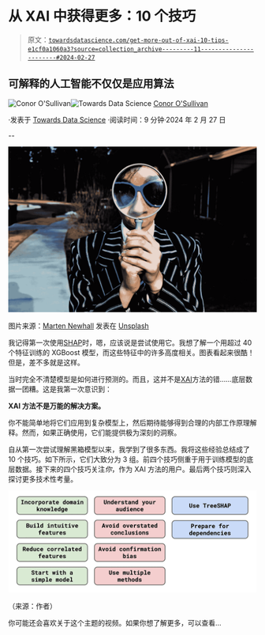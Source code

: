 # 从 XAI 中获得更多：10 个技巧

> 原文：[`towardsdatascience.com/get-more-out-of-xai-10-tips-e1cf0a1060a3?source=collection_archive---------11-----------------------#2024-02-27`](https://towardsdatascience.com/get-more-out-of-xai-10-tips-e1cf0a1060a3?source=collection_archive---------11-----------------------#2024-02-27)

## 可解释的人工智能不仅仅是应用算法

[](https://conorosullyds.medium.com/?source=post_page---byline--e1cf0a1060a3--------------------------------)![Conor O'Sullivan](https://conorosullyds.medium.com/?source=post_page---byline--e1cf0a1060a3--------------------------------)[](https://towardsdatascience.com/?source=post_page---byline--e1cf0a1060a3--------------------------------)![Towards Data Science](https://towardsdatascience.com/?source=post_page---byline--e1cf0a1060a3--------------------------------) [Conor O'Sullivan](https://conorosullyds.medium.com/?source=post_page---byline--e1cf0a1060a3--------------------------------)

·发表于 [Towards Data Science](https://towardsdatascience.com/?source=post_page---byline--e1cf0a1060a3--------------------------------) ·阅读时间：9 分钟·2024 年 2 月 27 日

--

![](img/f16bb2e6b6a9801464efc91bde2d6792.png)

图片来源：[Marten Newhall](https://unsplash.com/@laughayette?utm_source=medium&utm_medium=referral) 发表在 [Unsplash](https://unsplash.com/?utm_source=medium&utm_medium=referral)

我记得第一次使用[SHAP](https://medium.com/towards-data-science/introduction-to-shap-with-python-d27edc23c454)时，嗯，应该说是尝试使用它。我想了解一个用超过 40 个特征训练的 XGBoost 模型，而这些特征中的许多高度相关。图表看起来很酷！但是，差不多就是这样。

当时完全不清楚模型是如何进行预测的。而且，这并不是[XAI](https://www.youtube.com/watch?v=YuDijSIR9iM)方法的错……底层数据一团糟。这是我第一次意识到：

**XAI 方法不是万能的解决方案。**

你不能简单地将它们应用到复杂模型上，然后期待能够得到合理的内部工作原理解释。然而，如果正确使用，它们能提供极为深刻的洞察。

自从第一次尝试理解黑箱模型以来，我学到了很多东西。我将这些经验总结成了 10 个技巧。如下所示，它们大致分为 3 组。前四个技巧侧重于用于训练模型的底层数据。接下来的四个技巧关注*你*，作为 XAI 方法的用户。最后两个技巧则深入探讨更多技术性考量。

![](img/1d79c3343ed73713ccfbc972e5a0cd84.png)

（来源：作者）

你可能还会喜欢关于这个主题的视频。如果你想了解更多，可以查看…
